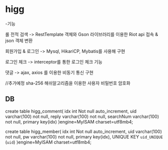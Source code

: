 # higg

-기능

롤 전적 검색 -> RestTemplate 객체와 Gson 라이브러리를 이용한 Riot api 접속 & json 객체 변환

회원가입 & 로그인 -> Mysql, HikariCP, Mybatis를 사용해 구현

로그인 체크 -> interceptor를 통한 로그인 체크 기능

댓글 -> ajax, axios 를 이용한 비동기 통신 구현


//추가예정
sha-256 해쉬알고리즘을 이용한 사용자 비밀번호 암호화


DB
------------------------------------------------------
create table higg_comment(
    idx int Not null auto_increment,
    uid varchar(100) not null,
    reply varchar(100) not null,
    searchNum varchar(100) not null,
    primary key(idx)
)engine=MyISAM charset=utf8mb4;

create table higg_member(
    idx int Not null auto_increment,
    uid varchar(100) not null,
    pw varchar(100) not null,
    primary key(idx),
    UNIQUE KEY `uid_UNIQUE` (`uid`)
)engine=MyISAM charset=utf8mb4;
